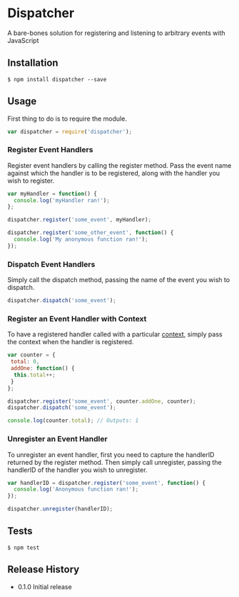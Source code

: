 # Dispatcher

A bare-bones solution for registering and listening to arbitrary events with JavaScript


## Installation

```shell
$ npm install dispatcher --save
```

## Usage

First thing to do is to require the module.

```javascript
var dispatcher = require('dispatcher');
```


### Register Event Handlers

Register event handlers by calling the register method. Pass the event name against which the handler is to be registered, along with the handler you wish to register.

```javascript
var myHandler = function() {
  console.log('myHandler ran!');
};

dispatcher.register('some_event', myHandler);

dispatcher.register('some_other_event', function() {
  console.log('My anonymous function ran!');
});
```


### Dispatch Event Handlers

Simply call the dispatch method, passing the name of the event you wish to dispatch.

```javascript
dispatcher.dispatch('some_event');
```


### Register an Event Handler with Context

To have a registered handler called with a particular [context](https://developer.mozilla.org/en-US/docs/Web/JavaScript/Reference/Operators/this "this - JavaScript | MDN"), simply pass the context when the handler is registered.

```javascript
var counter = {
 total: 0,
 addOne: function() {
  this.total++;
 }
};

dispatcher.register('some_event', counter.addOne, counter);
dispatcher.dispatch('some_event');

console.log(counter.total); // Outputs: 1
```


### Unregister an Event Handler

To unregister an event handler, first you need to capture the handlerID returned by the register method.
Then simply call unregister, passing the handlerID of the handler you wish to unregister.

```javascript
var handlerID = dispatcher.register('some_event', function() {
  console.log('Anonymous function ran!');
});

dispatcher.unregister(handlerID);
```


## Tests

```shell
$ npm test
```


## Release History

* 0.1.0 Initial release